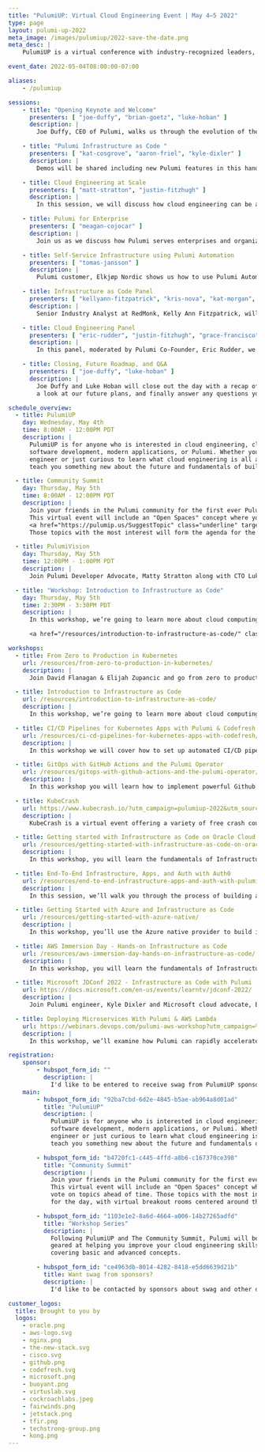 ```yaml
---
title: "PulumiUP: Virtual Cloud Engineering Event | May 4–5 2022"
type: page
layout: pulumi-up-2022
meta_image: /images/pulumiup/2022-save-the-date.png
meta_desc: |
    PulumiUP is a virtual conference with industry-recognized leaders, demos, and panel discussions about the future of IaC, Cloud Engineering & DevOps and Cloud.

event_date: 2022-05-04T08:00:00-07:00

aliases:
    - /pulumiup

sessions:
    - title: "Opening Keynote and Welcome"
      presenters: [ "joe-duffy", "brian-goetz", "luke-hoban" ]
      description: |
        Joe Duffy, CEO of Pulumi, walks us through the evolution of the cloud and the modernization of infrastructure as code to support the changing needs of development and operations organizations. He will introduce the new features of Pulumi that will further help teams tackle scalability challenges, increase developer productivity, and manage multi-cloud complexity.

    - title: "Pulumi Infrastructure as Code "
      presenters: [ "kat-cosgrove", "aaron-friel", "kyle-dixler" ]
      description: |
        Demos will be shared including new Pulumi features in this hands-on, coding-heavy session. You will learn how to build, deploy, and manage cloud applications with infrastructure as code, powered by popular programming languages. You can expect to pick up new best practices for taming cloud complexity and supercharging your productivity when building with modern cloud architectures.

    - title: Cloud Engineering at Scale
      presenters: [ "matt-stratton", "justin-fitzhugh" ]
      description: |
        In this session, we will discuss how cloud engineering can be applied to organizations in order to deliver business innovation. We will talk about the framework in which software engineering can be applied to tame the complexity of modern cloud infrastructure and how to organize teams. Learn how cloud engineering works at Snowflake and how it gives them an advantage over their competition.

    - title: Pulumi for Enterprise
      presenters: [ "meagan-cojocar" ]
      description: |
        Join us as we discuss how Pulumi serves enterprises and organizations with sophisticated security and compliance needs. You will learn what are the most common scaling, access control, security, and compliance concerns of companies adopting Infrastructure as Code, and how the Pulumi Service resolves these concerns. You will also hear a real world case study from an enterprise customer of Pulumi.

    - title: Self-Service Infrastructure using Pulumi Automation
      presenters: [ "tomas-jansson" ]
      description: |
        Pulumi customer, Elkjøp Nordic shows us how to use Pulumi Automation API to build a self-service application that can create infrastructure on demand. This application can create environments with automated access control that provisions resources like resource groups, GitHub repositories, or Kubernetes namespaces.

    - title: Infrastructure as Code Panel
      presenters: [ "kellyann-fitzpatrick", "kris-nova", "kat-morgan", "elad-ben-isreal", "paul-sandoz" ]
      description: |
        Senior Industry Analyst at RedMonk, Kelly Ann Fitzpatrick, will moderate this panel discussing the technical demands of building modern cloud applications.

    - title: Cloud Engineering Panel
      presenters: [ "eric-rudder", "justin-fitzhugh", "grace-francisco", "dan-gerrity" ]
      description: |
        In this panel, moderated by Pulumi Co-Founder, Eric Rudder, we will discuss accelerating innovation through cloud engineering.

    - title: Closing, Future Roadmap, and Q&A
      presenters: [ "joe-duffy", "luke-hoban" ]
      description: |
        Joe Duffy and Luke Hoban will close out the day with a recap of all the new features and capabilities introduced, provided
        a look at our future plans, and finally answer any questions you might have about our announcements or Pulumi in general.

schedule_overview:
  - title: PulumiUP
    day: Wednesday, May 4th
    time: 8:00AM - 12:00PM PDT
    description: |
      PulumiUP is for anyone who is interested in cloud engineering, cloud infrastructure,
      software development, modern applications, or Pulumi. Whether you're a seasoned cloud
      engineer or just curious to learn what cloud engineering is all about, PulumiUP will
      teach you something new about the future and fundamentals of building on the cloud.

  - title: Community Summit
    day: Thursday, May 5th
    time: 8:00AM - 12:00PM PDT
    description: |
      Join your friends in the Pulumi community for the first ever Pulumi Community Summit.
      This virtual event will include an "Open Spaces" concept where you can
      <a href="https://pulumip.us/SuggestTopic" class="underline" target="_blank" rel="noopener noreferrer">propose topics ahead of time</a>.
      Those topics with the most interest will form the agenda for the day, with virtual breakout rooms centered around those themes.

  - title: PulumiVision
    day: Thursday, May 5th
    time: 12:00PM - 1:00PM PDT
    description: |
      Join Pulumi Developer Advocate, Matty Stratton along with CTO Luke Hoban to discuss recent Pulumi feature announcements.

  - title: "Workshop: Introduction to Infrastructure as Code"
    day: Thursday, May 5th
    time: 2:30PM - 3:30PM PDT
    description: |
      In this workshop, we’re going to learn more about cloud computing and Infrastructure as Code by exploring how to use Pulumi to build, configure, and deploy a real-life, modern application using Docker. We will create a frontend, a backend, and a database to deploy the Pulumipus Boba Tea Shop, and along the way, learn more about how Pulumi works to make managing all of these different moving pieces a little bit less painful!

      <a href="/resources/introduction-to-infrastructure-as-code/" class="underline">Save your spot</a> &#8594;

workshops:
  - title: From Zero to Production in Kubernetes
    url: /resources/from-zero-to-production-in-kubernetes/
    description: |
      Join David Flanagan & Elijah Zupancic and go from zero to production on Kubernetes by using Python to build abstractions that make getting to production easier.

  - title: Introduction to Infrastructure as Code
    url: /resources/introduction-to-infrastructure-as-code/
    description: |
      In this workshop, we’re going to learn more about cloud computing and Infrastructure as Code by exploring how to use Pulumi to build, configure, and deploy a real-life, modern application using Docker.

  - title: CI/CD Pipelines for Kubernetes Apps with Pulumi & Codefresh
    url: /resources/ci-cd-pipelines-for-kubernetes-apps-with-codefresh/
    description: |
      In this workshop we will cover how to set up automated CI/CD pipelines for Kubernetes applications using Pulumi and Codefresh.

  - title: GitOps with GitHub Actions and the Pulumi Operator
    url: /resources/gitops-with-github-actions-and-the-pulumi-operator/
    description: |
      In this workshop you will learn how to implement powerful Github Action workflows using Pulumi and the Pulumi Kubernetes Operator.

  - title: KubeCrash
    url: https://www.kubecrash.io/?utm_campaign=pulumiup-2022&utm_source=web&utm_medium=partners&utm_content=pulumi
    description: |
      KubeCrash is a virtual event offering a variety of free crash courses on cloud native open source technologies. Learn directly from the maintainers of CNCF and other open source projects.

  - title: Getting started with Infrastructure as Code on Oracle Cloud
    url: /resources/getting-started-with-infrastructure-as-code-on-oracle-cloud/
    description: |
      In this workshop, you will learn the fundamentals of Infrastructure as Code through a guided exercise where you will provision infrastructure on Oracle Cloud.

  - title: End-To-End Infrastructure, Apps, and Auth with Auth0
    url: /resources/end-to-end-infrastructure-apps-and-auth-with-pulumi-and-auth0/
    description: |
      In this session, we’ll walk you through the process of building and deploying a web app with React, Express, MongoDB, Auth0, and Pulumi.

  - title: Getting Started with Azure and Infrastructure as Code
    url: /resources/getting-started-with-azure-native/
    description: |
      In this workshop, you’ll use the Azure native provider to build infrastructure using TypeScript SDK and examine some of the features not previously possible.

  - title: AWS Immersion Day - Hands-on Infrastructure as Code
    url: /resources/aws-immersion-day-hands-on-infrastructure-as-code/
    description: |
      In this workshop, you will learn the fundamentals of Infrastructure as Code through a series of guided exercises using Pulumi’s Cloud Engineering platform.

  - title: Microsoft JDConf 2022 - Infrastructure as Code with Pulumi
    url: https://docs.microsoft.com/en-us/events/learntv/jdconf-2022/
    description: |
      Join Pulumi engineer, Kyle Dixler and Microsoft cloud advocate, Brian Benz for a fun talk about the history of infrastructure tooling and an end-to-end example for deploying infrastructure and applications on Azure using modern programming languages.

  - title: Deploying Microservices With Pulumi & AWS Lambda
    url: https://webinars.devops.com/pulumi-aws-workshop?utm_campaign=%242022.06.28%24_Pulumi_Workshop_DO&utm_source=Pulumi
    description: |
      In this workshop, we’ll examine how Pulumi can rapidly accelerate provisioning of cloud infrastructure. We’ll focus on AWS Lambda and build an example set of microservices utilizing AWS’s newest Lambda features.

registration:
    sponsor:
        - hubspot_form_id: ""
          description: |
            I'd like to be entered to receive swag from PulumiUP sponsors.
    main:
        - hubspot_form_id: "92ba7cbd-6d2e-4845-b5ae-ab964a8d01ad"
          title: "PulumiUP"
          description: |
            PulumiUP is for anyone who is interested in cloud engineering, cloud infrastructure,
            software development, modern applications, or Pulumi. Whether you're a seasoned cloud
            engineer or just curious to learn what cloud engineering is all about, PulumiUP will
            teach you something new about the future and fundamentals of building on the cloud.

        - hubspot_form_id: "b4720fc1-c445-4ffd-a8b6-c167370ce398"
          title: "Community Summit"
          description: |
            Join your friends in the Pulumi community for the first ever Pulumi Community Summit.
            This virtual event will include an "Open Spaces" concept where you can propose and
            vote on topics ahead of time. Those topics with the most interest will form the agenda
            for the day, with virtual breakout rooms centered around those themes.

        - hubspot_form_id: "1103e1e2-8a6d-4664-a006-14b27265adfd"
          title: "Workshop Series"
          description: |
            Following PulumiUP and The Community Summit, Pulumi will be hosting a series of workshops
            geared at helping you improve your cloud engineering skills. We will have a variety workshops
            covering basic and advanced concepts.

        - hubspot_form_id: "ce4963db-8014-4282-8418-e5dd6639d21b"
          title: Want swag from sponsors?
          description: |
            I'd like to be contacted by sponsors about swag and other offers.

customer_logos:
  title: Brought to you by
  logos:
    - oracle.png
    - aws-logo.svg
    - nginx.png
    - the-new-stack.svg
    - cisco.svg
    - github.png
    - codefresh.svg
    - microsoft.png
    - buoyant.png
    - virtuslab.svg
    - cockroachlabs.jpeg
    - fairwinds.png
    - jetstack.png
    - tfir.png
    - techstrong-group.png
    - kong.png
---
```

